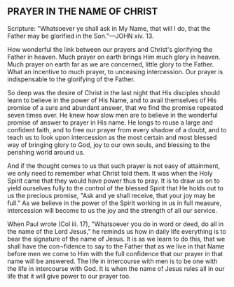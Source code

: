 ## PRAYER IN THE NAME OF CHRIST ##

Scripture: "Whatsoever ye shall ask in My Name, that will I do, that the Father may be glorified in the Son."—JOHN xiv. 13.



How wonderful the link between our prayers and Christ's glorifying the Father in heaven. Much prayer on earth brings Him much glory in heaven. Much prayer on earth far as we are concerned, little glory to the Father. What an incentive to much prayer, to unceasing intercession. Our prayer is indispensable to the glorifying of the Father.



So deep was the desire of Christ in the last night that His disciples should learn to believe in the power of His Name, and to avail themselves of His promise of a sure and abundant answer, that we find the promise repeated seven times over. He knew how slow men are to believe in the wonderful promise of answer to prayer in His name. He longs to rouse a large and confident faith, and to free our prayer from every shadow of a doubt, and to teach us to look upon intercession as the most certain and most blessed way of bringing glory to God, joy to our own souls, and blessing to the perishing world around us.



And if the thought comes to us that such prayer is not easy of attainment, we only need to remember what Christ told them. It was when the Holy Spirit came that they would have power thus to pray. It is to draw us on to yield ourselves fully to the control of the blessed Spirit that He holds out to us the precious promise, "Ask and ye shall receive, that your joy may be full." As we believe in the power of the Spirit working in us in full measure, intercession will become to us the joy and the strength of all our service.



When Paul wrote (Col iii. 17), "Whatsoever you do in word or deed, do all in the name of the Lord Jesus," he reminds us how in daily life everything is to bear the signature of the name of Jesus. It is as we learn to do this, that we shall have the con¬fidence to say to the Father that as we live in that Name before men we come to Him with the full confidence that our prayer in that name will be answered. The life in intercourse with men is to be one with the life in intercourse with God. It is when the name of Jesus rules all in our life that it will give power to our prayer too.

